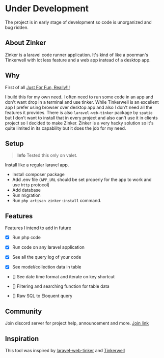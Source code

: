 # Under Development

The project is in early stage of development so code is unorganized and bug ridden.

## About Zinker

Zinker is a laravel code runner application. It's kind of like a poorman's Tinkerwell with lot less feature and a web app instead of a desktop app.

## Why

First of all [Just For Fun, Really!!!](https://justforfunnoreally.dev)

I build this for my own need. I often need to run some code in an app and don't want drop in a terminal and use tinker. While Tinkerwell is an excellent app I prefer using browser over desktop app and also I don't need all the features it provides. There is also `laravel-web-tinker` package by `spatie` but I don't want to install that in every project and also can't use it in clients project so I decided to make Zinker. Zinker is a very hacky solution so it's quite limited in its capability but it does the job for my need.

## Setup

> **Info**
> Tested this only on valet. 

Install like a regular laravel app.

- Install composer package
- Add .env file (`APP_URL` should be set properly for the app to work and use `http` protocol)
- Add database
- Run migration
- Run `php artisan zinker:install` command.


## Features

Features I intend to add in future

- [x] Run php code

- [x] Run code on any laravel application

- [x] See all the query log of your code

- [x] See model/collection data in table

- [] See date time format and iterate on key shortcut

- [] Filtering and searching function for table data

- [] Raw SQL to Eloquent query


## Community

Join discord server for project help, announcement and more.
[Join link](https://discord.gg/4DvTQsc)

## Inspiration

This tool was inspired by [laravel-web-tinker](https://github.com/spatie/laravel-web-tinker) and [Tinkerwell](https://tinkerwell.app/)
